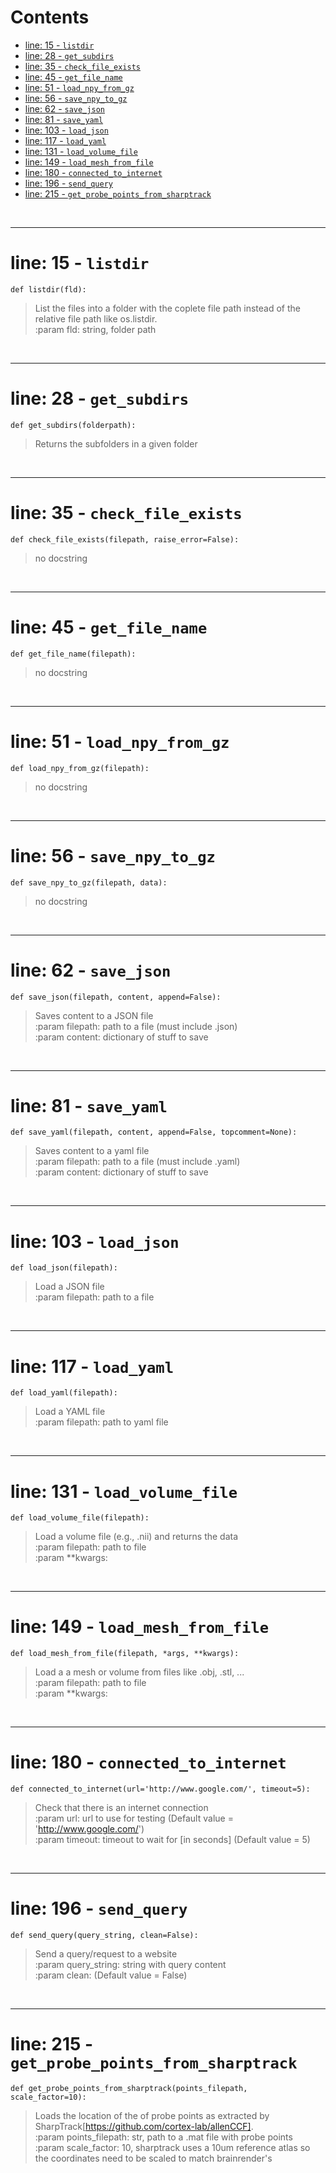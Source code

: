 



Contents
========

* [line: 15 - `listdir`](#line-15---listdir)
* [line: 28 - `get_subdirs`](#line-28---get_subdirs)
* [line: 35 - `check_file_exists`](#line-35---check_file_exists)
* [line: 45 - `get_file_name`](#line-45---get_file_name)
* [line: 51 - `load_npy_from_gz`](#line-51---load_npy_from_gz)
* [line: 56 - `save_npy_to_gz`](#line-56---save_npy_to_gz)
* [line: 62 - `save_json`](#line-62---save_json)
* [line: 81 - `save_yaml`](#line-81---save_yaml)
* [line: 103 - `load_json`](#line-103---load_json)
* [line: 117 - `load_yaml`](#line-117---load_yaml)
* [line: 131 - `load_volume_file`](#line-131---load_volume_file)
* [line: 149 - `load_mesh_from_file`](#line-149---load_mesh_from_file)
* [line: 180 - `connected_to_internet`](#line-180---connected_to_internet)
* [line: 196 - `send_query`](#line-196---send_query)
* [line: 215 - `get_probe_points_from_sharptrack`](#line-215---get_probe_points_from_sharptrack)


&nbsp;

--------
# line: 15 - `listdir`
  
```  
def listdir(fld):
```
>List the files into a folder with the coplete file path instead of the relative file path like os.listdir.  
:param fld: string, folder path

&nbsp;

--------
# line: 28 - `get_subdirs`
  
```  
def get_subdirs(folderpath):
```
>Returns the subfolders in a given folder

&nbsp;

--------
# line: 35 - `check_file_exists`
  
```  
def check_file_exists(filepath, raise_error=False):
```


>  no docstring

&nbsp;

--------
# line: 45 - `get_file_name`
  
```  
def get_file_name(filepath):
```


>  no docstring

&nbsp;

--------
# line: 51 - `load_npy_from_gz`
  
```  
def load_npy_from_gz(filepath):
```


>  no docstring

&nbsp;

--------
# line: 56 - `save_npy_to_gz`
  
```  
def save_npy_to_gz(filepath, data):
```


>  no docstring

&nbsp;

--------
# line: 62 - `save_json`
  
```  
def save_json(filepath, content, append=False):
```
>Saves content to a JSON file  
:param filepath: path to a file (must include .json)  
:param content: dictionary of stuff to save

&nbsp;

--------
# line: 81 - `save_yaml`
  
```  
def save_yaml(filepath, content, append=False, topcomment=None):
```
>Saves content to a yaml file  
:param filepath: path to a file (must include .yaml)  
:param content: dictionary of stuff to save

&nbsp;

--------
# line: 103 - `load_json`
  
```  
def load_json(filepath):
```
>Load a JSON file  
:param filepath: path to a file

&nbsp;

--------
# line: 117 - `load_yaml`
  
```  
def load_yaml(filepath):
```
>Load a YAML file  
:param filepath: path to yaml file

&nbsp;

--------
# line: 131 - `load_volume_file`
  
```  
def load_volume_file(filepath):
```
>Load a volume file (e.g., .nii) and returns the data  
:param filepath: path to file  
:param **kwargs: 

&nbsp;

--------
# line: 149 - `load_mesh_from_file`
  
```  
def load_mesh_from_file(filepath, *args, **kwargs):
```
>Load a a mesh or volume from files like .obj, .stl, ...  
:param filepath: path to file  
:param **kwargs: 

&nbsp;

--------
# line: 180 - `connected_to_internet`
  
```  
def connected_to_internet(url='http://www.google.com/', timeout=5):
```
>Check that there is an internet connection  
:param url: url to use for testing (Default value = 'http://www.google.com/')  
:param timeout:  timeout to wait for [in seconds] (Default value = 5)

&nbsp;

--------
# line: 196 - `send_query`
  
```  
def send_query(query_string, clean=False):
```
>Send a query/request to a website  
:param query_string: string with query content  
:param clean:  (Default value = False)

&nbsp;

--------
# line: 215 - `get_probe_points_from_sharptrack`
  
```  
def get_probe_points_from_sharptrack(points_filepath, scale_factor=10):
```
>Loads the location of the of probe points as extracted by SharpTrack[https://github.com/cortex-lab/allenCCF].  
:param points_filepath: str, path to a .mat file with probe points  
:param scale_factor: 10, sharptrack uses a 10um reference atlas so the         coordinates need to be scaled to match brainrender's